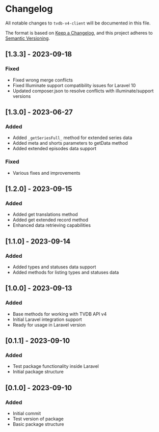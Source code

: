 # Changelog

All notable changes to `tvdb-v4-client` will be documented in this file.

The format is based on [Keep a Changelog](https://keepachangelog.com/en/1.0.0/),
and this project adheres to [Semantic Versioning](https://semver.org/spec/v2.0.0.html).

## [1.3.3] - 2023-09-18

### Fixed
- Fixed wrong merge conflicts
- Fixed Illuminate support compatibility issues for Laravel 10
- Updated composer.json to resolve conflicts with illuminate/support versions

## [1.3.0] - 2023-06-27

### Added
- Added `_getSeriesFull_` method for extended series data
- Added meta and shorts parameters to getData method
- Added extended episodes data support

### Fixed
- Various fixes and improvements

## [1.2.0] - 2023-09-15

### Added
- Added get translations method
- Added get extended record method
- Enhanced data retrieving capabilities

## [1.1.0] - 2023-09-14

### Added
- Added types and statuses data support
- Added methods for listing types and statuses data

## [1.0.0] - 2023-09-13

### Added
- Base methods for working with TVDB API v4
- Initial Laravel integration support
- Ready for usage in Laravel version

## [0.1.1] - 2023-09-10

### Added
- Test package functionality inside Laravel
- Initial package structure

## [0.1.0] - 2023-09-10

### Added
- Initial commit
- Test version of package
- Basic package structure
